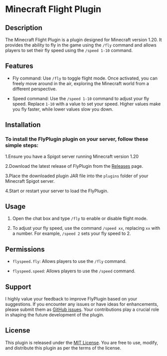 # Minecraft Flight Plugin


## Description
The Minecraft Flight Plugin is a plugin designed for Minecraft version 1.20. It provides the ability to fly in the game using the `/fly` command and allows players to set their fly speed using the `/speed 1-10` command.


## Features
- Fly command: Use `/fly` to toggle flight mode. Once activated, you can freely move around in the air, exploring the Minecraft world from a different perspective.

- Speed command: Use the `/speed 1-10` command to adjust your fly speed. Replace `1-10` with a value to set your speed. Higher values make you fly faster, while lower values slow you down.


## Installation

### To install the FlyPlugin plugin on your server, follow these simple steps:

1.Ensure you have a Spigot server running Minecraft version 1.20

2.Download the latest release of FlyPlugin from the [Releases](https://github.com/StephSteel/TpaPlugin/releases/tag/teleport) page.

3.Place the downloaded plugin JAR file into the `plugins` folder of your Minecraft Spigot server.

4.Start or restart your server to load the FlyPlugin.


## Usage
1. Open the chat box and type `/fly` to enable or disable flight mode.

2. To adjust your fly speed, use the command `/speed xx`, replacing `xx` with a number. For example, `/speed 2` sets your fly speed to 2.


## Permissions
- `flyspeed.fly`: Allows players to use the `/fly` command.

- `flyspeed.speed`: Allows players to use the `/speed` command.


## Support
I highly value your feedback to improve FlyPlugin based on your suggestions. If you encounter any issues or have ideas for enhancements, please submit them as [GitHub issues](https://github.com/StephSteel/FlyPlugin/issues). Your contributions play a crucial role in shaping the future development of the plugin.


## License
This plugin is released under the [MIT License](https://opensource.org/licenses/MIT). You are free to use, modify, and distribute this plugin as per the terms of the license.

